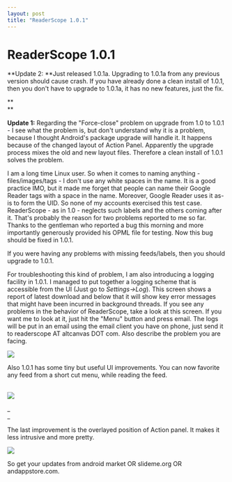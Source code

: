 ```yaml
---
layout: post
title: "ReaderScope 1.0.1"
---
```

ReaderScope 1.0.1
===
**Update 2: **Just released 1.0.1a. Upgrading to 1.0.1a from any previous version should cause crash. If you have already done a clean install of 1.0.1, then you don't have to upgrade to 1.0.1a, it has no new features, just the fix.

**  
**

**Update 1:** Regarding the "Force-close" problem on upgrade from 1.0 to 1.0.1 - I see what the problem is, but don't understand why it is a problem, because I thought Android's package upgrade will handle it. It happens because of the changed layout of Action Panel. Apparently the upgrade process mixes the old and new layout files. Therefore a clean install of 1.0.1 solves the problem. 

  
I am a long time Linux user. So when it comes to naming anything - files/images/tags - I don't use any white spaces in the name. It is a good practice IMO, but it made me forget that people can name their Google Reader tags with a space in the name. Moreover, Google Reader uses it as-is to form the UID. So none of my accounts exercised this test case. ReaderScope - as in 1.0 - neglects such labels and the others coming after it. That's probably the reason for two problems reported to me so far. Thanks to the gentleman who reported a bug this morning and more importantly generously provided his OPML file for testing. Now this bug should be fixed in 1.0.1\.

  
If you were having any problems with missing feeds/labels, then you should upgrade to 1.0.1\. 

  
For troubleshooting this kind of problem, I am also introducing a logging facility in 1.0.1\. I managed to put together a logging scheme that is accessible from the UI (Just go to _Settings-\>Log_). This screen shows a report of latest download and below that it will show key error messages that might have been incurred in background threads. If you see any problems in the behavior of ReaderScope, take a look at this screen. If you want me to look at it, just hit the "Menu" button and press email. The logs will be put in an email using the email client you have on phone, just send it to readerscope AT altcanvas DOT com. Also describe the problem you are facing.  

  
[![](http://4.bp.blogspot.com/_W6UcJjyXr24/SqAAERbQp-I/AAAAAAAADXk/ukZTIjxon14/s400/1.0.1.log.png)][0]  
  

Also 1.0.1 has some tiny but useful UI improvements. You can now favorite any feed from a short cut menu, while reading the feed.

[  
![](http://2.bp.blogspot.com/_W6UcJjyXr24/Sp_-rAXEWzI/AAAAAAAADXM/4I2MTggHEes/s400/1.0.1.feedsettings.png)][1]

_  
_

The last improvement is the overlayed position of Action panel. It makes it less intrusive and more pretty.

  
[![](http://1.bp.blogspot.com/_W6UcJjyXr24/Sp__SXZWSLI/AAAAAAAADXc/FjNLlIb4Rn4/s400/1.0.1.overlay.png)][2]

  
So get your updates from android market OR slideme.org OR andappstore.com.

[0]: http://4.bp.blogspot.com/_W6UcJjyXr24/SqAAERbQp-I/AAAAAAAADXk/ukZTIjxon14/s1600-h/1.0.1.log.png
[1]: http://2.bp.blogspot.com/_W6UcJjyXr24/Sp_-rAXEWzI/AAAAAAAADXM/4I2MTggHEes/s1600-h/1.0.1.feedsettings.png
[2]: http://1.bp.blogspot.com/_W6UcJjyXr24/Sp__SXZWSLI/AAAAAAAADXc/FjNLlIb4Rn4/s1600-h/1.0.1.overlay.png
